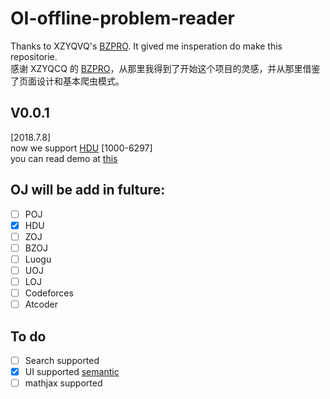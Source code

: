 # OI-offline-problem-reader
Thanks to XZYQVQ's [BZPRO](https://github.com/konnyakuxzy/BZPRO). It gived me insperation do make this repositorie.  
感谢 XZYQCQ 的 [BZPRO](https://github.com/konnyakuxzy/BZPRO)，从那里我得到了开始这个项目的灵感，并从那里借鉴了页面设计和基本爬虫模式。
## V0.0.1
[2018.7.8]  
now we support [HDU](http://acm.hdu.edu.cn/) [1000-6297]  
you can read demo at [this](https://sycstudio.github.io/HDU/)

## OJ will be add in fulture:
- [ ] POJ
- [x] HDU
- [ ] ZOJ
- [ ] BZOJ
- [ ] Luogu
- [ ] UOJ
- [ ] LOJ
- [ ] Codeforces
- [ ] Atcoder

## To do
- [ ] Search supported
- [x] UI supported [semantic](https://semantic-ui.com/)
- [ ] mathjax supported
